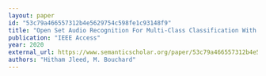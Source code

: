```yaml
---
layout: paper
id: "53c79a466557312b4e5629754c598fe1c93148f9"
title: "Open Set Audio Recognition For Multi-Class Classification With Rejection"
publication: "IEEE Access"
year: 2020
external_url: https://www.semanticscholar.org/paper/53c79a466557312b4e5629754c598fe1c93148f9
authors: "Hitham Jleed, M. Bouchard"
---
```


